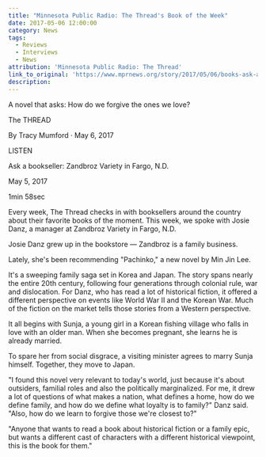 ```yaml
---
title: "Minnesota Public Radio: The Thread's Book of the Week"
date: 2017-05-06 12:00:00
category: News
tags:
  - Reviews
  - Interviews
  - News
attribution: 'Minnesota Public Radio: The Thread'
link_to_original: 'https://www.mprnews.org/story/2017/05/06/books-ask-a-bookseller-fargo'
description:
---
```



A novel that asks: How do we forgive the ones we love?

The THREAD

By Tracy Mumford · May 6, 2017

LISTEN

Ask a bookseller: Zandbroz Variety in Fargo, N.D.

May 5, 2017

1min 58sec

Every week, The Thread checks in with booksellers around the country about their favorite books of the moment. This week, we spoke with Josie Danz, a manager at Zandbroz Variety in Fargo, N.D.

Josie Danz grew up in the bookstore — Zandbroz is a family business.

Lately, she's been recommending "Pachinko," a new novel by Min Jin Lee.

It's a sweeping family saga set in Korea and Japan. The story spans nearly the entire 20th century, following four generations through colonial rule, war and dislocation. For Danz, who has read a lot of historical fiction, it offered a different perspective on events like World War II and the Korean War. Much of the fiction on the market tells those stories from a Western perspective.

It all begins with Sunja, a young girl in a Korean fishing village who falls in love with an older man. When she becomes pregnant, she learns he is already married.

To spare her from social disgrace, a visiting minister agrees to marry Sunja himself. Together, they move to Japan.

"I found this novel very relevant to today's world, just because it's about outsiders, familial roles and also the politically marginalized. For me, it drew a lot of questions of what makes a nation, what defines a home, how do we define family, and how do we define what loyalty is to family?" Danz said. "Also, how do we learn to forgive those we're closest to?"

"Anyone that wants to read a book about historical fiction or a family epic, but wants a different cast of characters with a different historical viewpoint, this is the book for them."